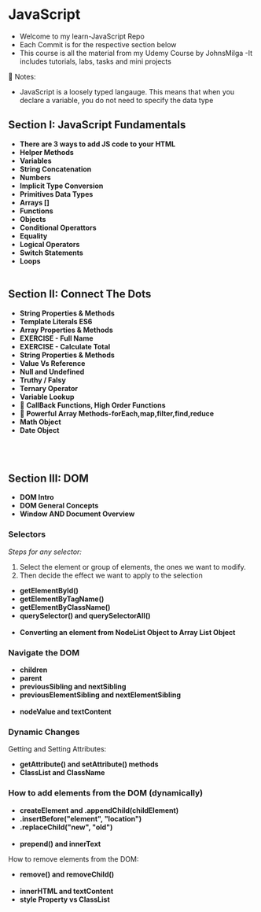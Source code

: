 # JavaScript

- Welcome to my learn-JavaScript Repo
- Each Commit is for the respective section below
- This course is all the material from my Udemy Course by JohnsMilga
  -It includes tutorials, labs, tasks and mini projects

🔑 Notes:

- JavaScript is a loosely typed langauge. This means that when you declare a variable, you do not need to specify the data type

## Section I: JavaScript Fundamentals

- **There are 3 ways to add JS code to your HTML**
- **Helper Methods**
- **Variables**
- **String Concatenation**
- **Numbers**
- **Implicit Type Conversion**
- **Primitives Data Types**
- **Arrays []**
- **Functions**
- **Objects**
- **Conditional Operattors**
- **Equality**
- **Logical Operators**
- **Switch Statements**
- **Loops**
  <br><br/>

## Section II: Connect The Dots

- **String Properties & Methods**
- **Template Literals ES6**
- **Array Properties & Methods**
- **EXERCISE - Full Name**
- **EXERCISE - Calculate Total**
- **String Properties & Methods**
- **Value Vs Reference**
- **Null and Undefined**
- **Truthy / Falsy**
- **Ternary Operator**
- **Variable Lookup**
- 🔑 **CallBack Functions, High Order Functions**
- 🔑 **Powerful Array Methods-forEach,map,filter,find,reduce**
- **Math Object**
- **Date Object**

<br><br/>

## Section III: DOM

- **DOM Intro**
- **DOM General Concepts**
- **Window AND Document Overview**

### Selectors

_Steps for any selector:_

1. Select the element or group of elements, the ones we want to modify.
2. Then decide the effect we want to apply to the selection

- **getElementById()**
- **getElementByTagName()**
- **getElementByClassName()**
- **querySelector() and querySelectorAll()**
  <br><br/>
- **Converting an element from NodeList Object to Array List Object**

### Navigate the DOM

- **children**
- **parent**
- **previousSibling and nextSibling**
- **previousElementSibling and nextElementSibling**
  <br><br/>
- **nodeValue and textContent**

### Dynamic Changes

Getting and Setting Attributes:

- **getAttribute() and setAttribute() methods**
- **ClassList and ClassName**

### How to add elements from the DOM (dynamically)

- **createElement and .appendChild(childElement)**
- **.insertBefore("element", "location")**
- **.replaceChild("new", "old")**
  <br><br/>
- **prepend() and innerText**

How to remove elements from the DOM:

- **remove() and removeChild()**
  <br><br/>
- **innerHTML and textContent**
- **style Property vs ClassList**
